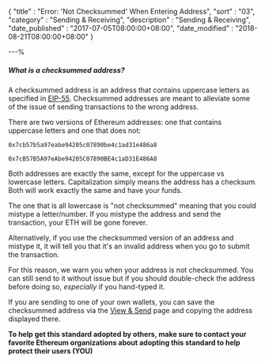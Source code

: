 {
"title"          : "Error: 'Not Checksummed' When Entering Address",
"sort"           : "03",
"category"       : "Sending & Receiving",
"description"    : "Sending & Receiving",
"date_published" : "2017-07-05T08:00:00+08:00",
"date_modified"  : "2018-08-21T08:00:00+08:00"
}

---%

##### What is a checksummed address?

A checksummed address is an address that contains uppercase letters as specified in [EIP-55](https://github.com/ethereum/EIPs/blob/master/EIPS/eip-55.md). Checksummed addresses are meant to alleviate some of the issue of sending transactions to the wrong address.

There are two versions of Ethereum addresses: one that contains uppercase letters and one that does not:

`0x7cb57b5a97eabe94205c07890be4c1ad31e486a8`

`0x7cB57B5A97eAbe94205C07890BE4c1aD31E486A8`

Both addresses are exactly the same, except for the uppercase vs lowercase letters. Capitalization simply means the address has a checksum. Both will work exactly the same and have your funds.

The one that is all lowercase is "not checksummed" meaning that you could mistype a letter/number. If you mistype the address and send the transaction, your ETH will be gone forever.

Alternatively, if you use the checksummed version of an address and mistype it, it will tell you that it's an invalid address when you go to submit the transaction.

For this reason, we warn you when your address is not checksummed. You can still send to it without issue but if you should double-check the address before doing so, *especially* if you hand-typed it.

If you are sending to one of your own wallets, you can save the checksummed address via the [View & Send](https://mycrypto.com/account/) page and copying the address displayed there.

**To help get this standard adopted by others, make sure to contact your favorite Ethereum organizations about adopting this standard to help protect their users (YOU)**
